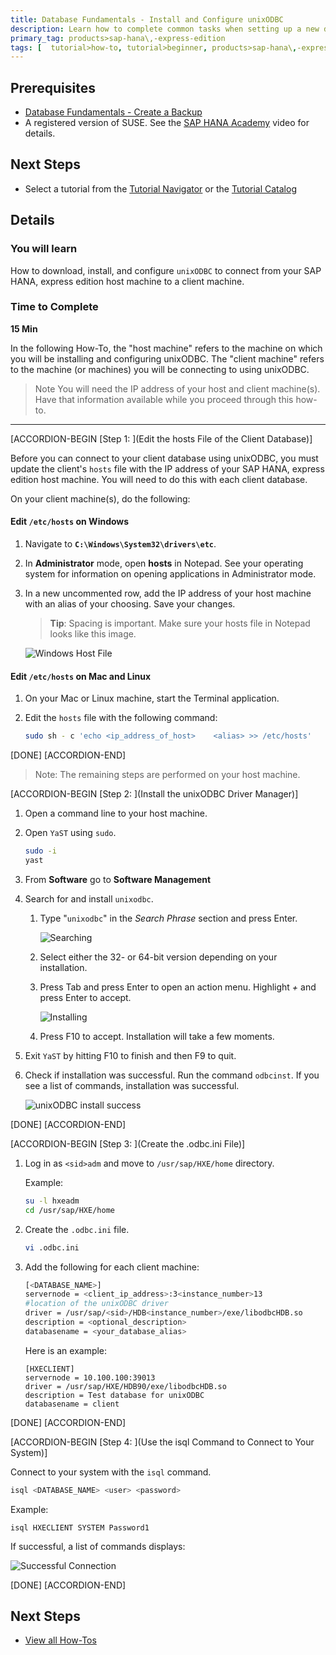 ```yaml
---
title: Database Fundamentals - Install and Configure unixODBC
description: Learn how to complete common tasks when setting up a new database. In this tutorial, you will install and configure unixODBC.
primary_tag: products>sap-hana\,-express-edition
tags: [  tutorial>how-to, tutorial>beginner, products>sap-hana\,-express-edition  ]
---
```

## Prerequisites  
 - [Database Fundamentals - Create a Backup](http://www.sap.com/developer/tutorials/teched-2016-6.html)
 - A registered version of SUSE. See the [SAP HANA Academy](https://www.youtube.com/watch?v=e6SIsAFVPoY) video for details.


## Next Steps
 - Select a tutorial from the [Tutorial Navigator](http://www.sap.com/developer/tutorial-navigator.html) or the [Tutorial Catalog](http://www.sap.com/developer/tutorials.html)

## Details
### You will learn  
How to download, install, and configure `unixODBC` to connect from your SAP HANA, express edition host machine to a client machine.

### Time to Complete
**15 Min**

In the following How-To, the "host machine" refers to the machine on which you will be installing and configuring unixODBC. The "client machine" refers to the machine (or machines) you will be connecting to using unixODBC.

> Note
> You will need the IP address of your host and client machine(s). Have that information available while you proceed through this how-to.

---

[ACCORDION-BEGIN [Step 1: ](Edit the hosts File of the Client Database)]

Before you can connect to your client database using unixODBC, you must update the client's `hosts` file with the IP address of your SAP HANA, express edition host machine. You will need to do this with each client database.

On your client machine(s), do the following:

#### Edit `/etc/hosts` on Windows

1. Navigate to **`C:\Windows\System32\drivers\etc`**.

2. In **Administrator** mode, open **hosts** in Notepad. See your operating system for information on opening applications in Administrator mode.

3. In a new uncommented row, add the IP address of your host machine with an alias of your choosing. Save your changes.

    >**Tip**: Spacing is important. Make sure your hosts file in Notepad looks like this image.

    ![Windows Host File](hxe_hosts_windows.png)

#### Edit `/etc/hosts` on Mac and Linux

1.	On your Mac or Linux machine, start the Terminal application.

2.  Edit the `hosts` file with the following command:

    ```bash
    sudo sh - c 'echo <ip_address_of_host>    <alias> >> /etc/hosts'
    ```

[DONE]
[ACCORDION-END]

> Note:
> The remaining steps are performed on your host machine.

[ACCORDION-BEGIN [Step 2: ](Install the unixODBC Driver Manager)]

1. Open a command line to your host machine.

2. Open `YaST` using `sudo`.

    ```bash
    sudo -i
    yast
    ```

3. From __Software__ go to __Software Management__

4. Search for and install `unixodbc`.

    1. Type "`unixodbc`" in the _Search Phrase_ section and press Enter.

        ![Searching](yast2_search.png)

    2. Select either the 32- or 64-bit version depending on your installation.

    3. Press Tab and press Enter to open an action menu. Highlight _+_ and press Enter to accept.

        ![Installing](yast2_install.png)

    4. Press F10 to accept. Installation will take a few moments.

5. Exit `YaST` by hitting F10 to finish and then F9 to quit.

6. Check if installation was successful. Run the command `odbcinst`. If you see a list of commands, installation was successful.

    ![unixODBC install success](odbcinst.png)

[DONE]
[ACCORDION-END]

[ACCORDION-BEGIN [Step 3: ](Create the .odbc.ini File)]

1. Log in as `<sid>adm` and move to `/usr/sap/HXE/home` directory.

    Example:

    ```bash
    su -l hxeadm
    cd /usr/sap/HXE/home
    ```

2. Create the `.odbc.ini` file.

    ```bash
    vi .odbc.ini
    ```

3. Add the following for each client machine:

    ```bash
    [<DATABASE_NAME>]
    servernode = <client_ip_address>:3<instance_number>13
    #location of the unixODBC driver
    driver = /usr/sap/<sid>/HDB<instance_number>/exe/libodbcHDB.so
    description = <optional_description>
    databasename = <your_database_alias>
    ```

    Here is an example:

    ```
    [HXECLIENT]
    servernode = 10.100.100:39013
    driver = /usr/sap/HXE/HDB90/exe/libodbcHDB.so
    description = Test database for unixODBC
    databasename = client
    ```

[DONE]
[ACCORDION-END]


[ACCORDION-BEGIN [Step 4: ](Use the isql Command to Connect to Your System)]

Connect to your system with the `isql` command.

```bash
isql <DATABASE_NAME> <user> <password>
```

Example:

```
isql HXECLIENT SYSTEM Password1
```

If successful, a list of commands displays:

![Successful Connection](odbcconnect_success.png)

[DONE]
[ACCORDION-END]


## Next Steps
 - [View all How-Tos](http://www.sap.com/developer/tutorial-navigator.how-to.html)
